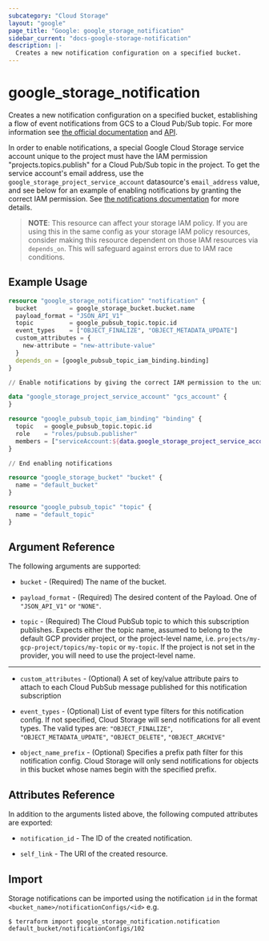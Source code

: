 ```yaml
---
subcategory: "Cloud Storage"
layout: "google"
page_title: "Google: google_storage_notification"
sidebar_current: "docs-google-storage-notification"
description: |-
  Creates a new notification configuration on a specified bucket.
---
```


# google\_storage\_notification

Creates a new notification configuration on a specified bucket, establishing a flow of event notifications from GCS to a Cloud Pub/Sub topic.
 For more information see 
[the official documentation](https://cloud.google.com/storage/docs/pubsub-notifications) 
and 
[API](https://cloud.google.com/storage/docs/json_api/v1/notifications).

In order to enable notifications, a special Google Cloud Storage service account unique to the project
must have the IAM permission "projects.topics.publish" for a Cloud Pub/Sub topic in the project. To get the service
account's email address, use the `google_storage_project_service_account` datasource's `email_address` value, and see below
for an example of enabling notifications by granting the correct IAM permission. See
[the notifications documentation](https://cloud.google.com/storage/docs/gsutil/commands/notification) for more details.

>**NOTE**: This resource can affect your storage IAM policy. If you are using this in the same config as your storage IAM policy resources, consider
making this resource dependent on those IAM resources via `depends_on`. This will safeguard against errors due to IAM race conditions.

## Example Usage

```terraform
resource "google_storage_notification" "notification" {
  bucket         = google_storage_bucket.bucket.name
  payload_format = "JSON_API_V1"
  topic          = google_pubsub_topic.topic.id
  event_types    = ["OBJECT_FINALIZE", "OBJECT_METADATA_UPDATE"]
  custom_attributes = {
    new-attribute = "new-attribute-value"
  }
  depends_on = [google_pubsub_topic_iam_binding.binding]
}

// Enable notifications by giving the correct IAM permission to the unique service account.

data "google_storage_project_service_account" "gcs_account" {
}

resource "google_pubsub_topic_iam_binding" "binding" {
  topic   = google_pubsub_topic.topic.id
  role    = "roles/pubsub.publisher"
  members = ["serviceAccount:${data.google_storage_project_service_account.gcs_account.email_address}"]
}

// End enabling notifications

resource "google_storage_bucket" "bucket" {
  name = "default_bucket"
}

resource "google_pubsub_topic" "topic" {
  name = "default_topic"
}
```

## Argument Reference

The following arguments are supported:

* `bucket` - (Required) The name of the bucket.

* `payload_format` - (Required) The desired content of the Payload. One of `"JSON_API_V1"` or `"NONE"`.

* `topic` - (Required) The Cloud PubSub topic to which this subscription publishes. Expects either the 
    topic name, assumed to belong to the default GCP provider project, or the project-level name, 
    i.e. `projects/my-gcp-project/topics/my-topic` or `my-topic`. If the project is not set in the provider,
    you will need to use the project-level name.
    
- - -

* `custom_attributes` - (Optional)  A set of key/value attribute pairs to attach to each Cloud PubSub message published for this notification subscription

* `event_types` - (Optional) List of event type filters for this notification config. If not specified, Cloud Storage will send notifications for all event types. The valid types are: `"OBJECT_FINALIZE"`, `"OBJECT_METADATA_UPDATE"`, `"OBJECT_DELETE"`, `"OBJECT_ARCHIVE"`

* `object_name_prefix` - (Optional) Specifies a prefix path filter for this notification config. Cloud Storage will only send notifications for objects in this bucket whose names begin with the specified prefix.

## Attributes Reference

In addition to the arguments listed above, the following computed attributes are
exported:

* `notification_id` - The ID of the created notification.

* `self_link` - The URI of the created resource.

## Import

Storage notifications can be imported using the notification `id` in the format `<bucket_name>/notificationConfigs/<id>` e.g.

```
$ terraform import google_storage_notification.notification default_bucket/notificationConfigs/102
```
